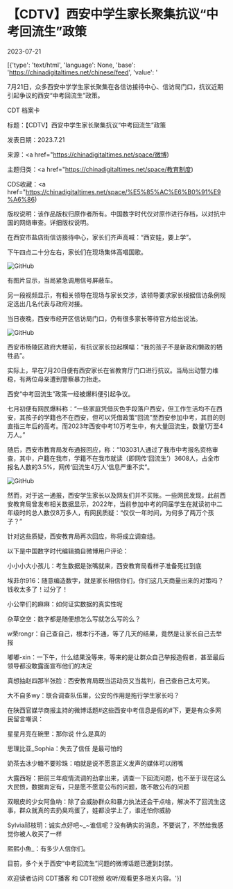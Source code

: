 # 【CDTV】西安中学生家长聚集抗议“中考回流生”政策

2023-07-21

[{'type': 'text/html', 'language': None, 'base': 'https://chinadigitaltimes.net/chinese/feed', 'value': '

7月21日，众多西安中学学生家长聚集在各信访接待中心、信访局门口，抗议近期引起争议的西安“中考回流生”政策。



CDT 档案卡

标题：【CDTV】西安中学生家长聚集抗议“中考回流生”政策

发表日期：2023.7.21

来源：<a href="https://chinadigitaltimes.net/space/微博)

主题归类：<a href="https://chinadigitaltimes.net/space/教育制度)

CDS收藏：<a href="https://chinadigitaltimes.net/space/%E5%85%AC%E6%B0%91%E9%A6%86)

版权说明：该作品版权归原作者所有。中国数字时代仅对原作进行存档，以对抗中国的网络审查。详细版权说明。





在西安市盐店街信访接待中心，家长们齐声高喊：“西安娃，要上学”。

下午四点二十分左右，家长们在现场集体高唱国歌。

![GitHub](https://chinadigitaltimes.net/chinese/files/2023/07/F1jcQxNXsAEwzmY.jpeg)

有图片显示，当局紧急调用信号屏蔽车。

另一段视频显示，有相关领导在现场与家长交涉，该领导要求家长根据信访条例规定选出几名代表与政府对接。

当日夜晚，西安市经开区信访局门口，仍有很多家长等待官方给出说法。

![GitHub](https://chinadigitaltimes.net/chinese/files/2023/07/杨凌.png)

西安市杨陵区政府大楼前，有抗议家长拉起横幅：“我的孩子不是新政和懒政的牺牲品”。

实际上，早在7月20日便有西安家长在省教育厅门口进行抗议。当局出动警力维稳，有两位母亲遭到警察暴力抬走。

西安“中考回流生”政策一经被爆料便引起争议。

七月初便有网民爆料称：“一些家庭凭借灰色手段落户西安，但工作生活均不在西安，其孩子的学籍也不在西安，但可以凭借政策“回流”至西安参加中考，其目的则直指三年后的高考。而2023年西安中考10万考生中，有大量回流生，数量1万至4万人。”

随后，西安市教育局发布通报回应，称：“103031人通过了我市中考报名资格审查，其中，户籍在我市，学籍不在我市就读（即网传‘回流生’）3608人，占全市报名人数的3.5%，网传‘回流生4万人’信息严重不实”。

![GitHub](https://chinadigitaltimes.net/chinese/files/2023/07/007IClG0ly1hg4u5bi4wtj313r0rpq79.jpg)

然而，对于这一通报，西安学生家长以及网友们并不买账。一些网民发现，此前西安教育局曾发布相关数据显示，2022年，当前参加中考的同届学生在就读初中二年级时的总人数仅8万多人，有网民质疑：“仅仅一年时间，为何多了两万个孩子？”

针对这些质疑，西安教育局再次回应，称将成立调查组。

以下是中国数字时代编辑摘自微博用户评论：



小小小大小孩儿：考生数据是张嘴就来，西安教育局看样子准备死扛到底

埃菲尔916：随意编造数字，就是家长相信你们，你们这几天商量出来的对策吗？钱收太多了！过分了！

小公举们的麻麻：如何证实数据的真实性呢

杂草空空：数字都是随便想怎么写就怎么写的么？

w荣rongr：自己查自己，根本行不通，等了几天的结果，竟然是让家长自己去举报

嘟嘟-xin：一下午，什么结果没等来，等来的是让群众自己举报造假者，甚至最后领导都没敢露面宣布他们的决定

真想抽赵四那半张脸：西安教育局既当运动员又当裁判，自己查自己太可笑。

大不自多wy：联合调查队伍里，公安的作用是拖行学生家长吗？



在陕西官媒华商报主持的微博话题#这些西安中考信息是假的#下，更是有众多网民留言嘲讽：



星星月亮在碗里：那你说 什么是真的

思理比亚_Sophia：失去了信任 是最可怕的

奶茶去冰少糖不要珍珠：咱就是说不愿意正义发声的媒体可以闭嘴

大露西呀：把前三年疫情流调的劲拿出来，调查一下回流问题，也不至于现在这么大民愤，数据肯定有，只是愿不愿意公布的问题，敢不敢公布的问题

双眼皮的少女阿鱼吶：除了会威胁群众和暴力执法还会干点啥，解决不了回流生这事，群众就真的去扔臭鸡蛋了，娃都没学上了，谁还怕你威胁

Sylvia祁枝玥：诚实点好吧~_~谁信呢？没有确实的消息，不要说了，不然给我感觉你被人收买了一样

熙熙小魚_：有多少人信你们。



目前，多个关于西安“中考回流生”问题的微博话题已遭到封禁。

欢迎读者访问 CDT播客 和 CDT视频 收听/观看更多相关内容。'}]